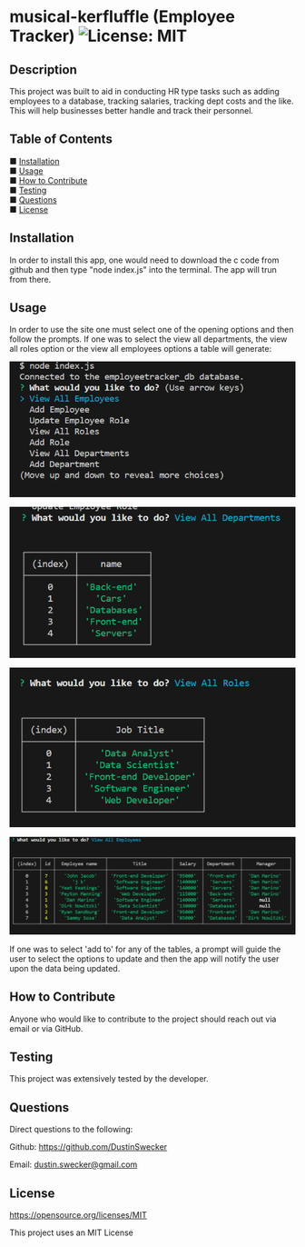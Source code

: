 # musical-kerfluffle (Employee Tracker)  ![License: MIT](https://img.shields.io/badge/License-MIT-yellow.svg)
    
## Description

This project was built to aid in conducting HR type tasks such as adding employees to a database, tracking salaries, tracking dept costs and the like. This will help businesses better handle and track their personnel.
  
## Table of Contents 

■ [Installation](#installation) <br/> ■ [Usage](#usage) <br/> ■ [How to Contribute](#how-to-contribute) <br/> ■ [Testing](#testing) <br/> ■ [Questions](#questions) <br/> ■ [License](#license) <br/>

## Installation

In order to install this app, one would need to download the c code from  github and then  type "node index.js" into the terminal. The app will trun from there.

## Usage 

In order to use the site one must select one of the opening options and then follow the prompts. If one was to select the view all departments, the view all roles option or the view all employees options a table will generate:

![View of intial prompt](images/initialprompt.png)

![View of departments table](images/viewalldept.png)

![View of roles table](images/viewallroles.png)

![View of employeese table](images/viewallemployees.png)

 
If one was to select 'add to' for any of the tables, a prompt will guide the user to select the options to update and then the app will notify the user upon the data being updated.


## How to Contribute 

Anyone who would like to contribute to the project should reach out via email or  via GitHub.

## Testing 

This project was extensively tested by the developer.

## Questions 

Direct questions to the following:

Github: https://github.com/DustinSwecker

Email: dustin.swecker@gmail.com
  
## License

https://opensource.org/licenses/MIT

This project uses an MIT License
